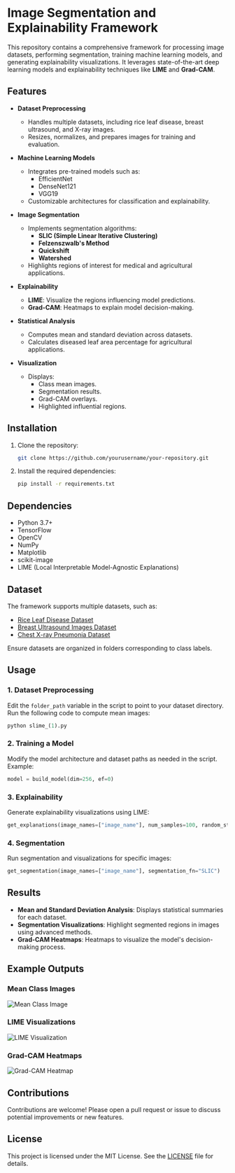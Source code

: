 
# Image Segmentation and Explainability Framework

This repository contains a comprehensive framework for processing image datasets, performing segmentation, training machine learning models, and generating explainability visualizations. It leverages state-of-the-art deep learning models and explainability techniques like **LIME** and **Grad-CAM**.

## Features

- **Dataset Preprocessing**
  - Handles multiple datasets, including rice leaf disease, breast ultrasound, and X-ray images.
  - Resizes, normalizes, and prepares images for training and evaluation.

- **Machine Learning Models**
  - Integrates pre-trained models such as:
    - EfficientNet
    - DenseNet121
    - VGG19
  - Customizable architectures for classification and explainability.

- **Image Segmentation**
  - Implements segmentation algorithms:
    - **SLIC (Simple Linear Iterative Clustering)**
    - **Felzenszwalb's Method**
    - **Quickshift**
    - **Watershed**
  - Highlights regions of interest for medical and agricultural applications.

- **Explainability**
  - **LIME**: Visualize the regions influencing model predictions.
  - **Grad-CAM**: Heatmaps to explain model decision-making.

- **Statistical Analysis**
  - Computes mean and standard deviation across datasets.
  - Calculates diseased leaf area percentage for agricultural applications.

- **Visualization**
  - Displays:
    - Class mean images.
    - Segmentation results.
    - Grad-CAM overlays.
    - Highlighted influential regions.

## Installation

1. Clone the repository:
   ```bash
   git clone https://github.com/yourusername/your-repository.git
   ```
2. Install the required dependencies:
   ```bash
   pip install -r requirements.txt
   ```

## Dependencies

- Python 3.7+
- TensorFlow
- OpenCV
- NumPy
- Matplotlib
- scikit-image
- LIME (Local Interpretable Model-Agnostic Explanations)

## Dataset

The framework supports multiple datasets, such as:
- [Rice Leaf Disease Dataset](https://example.com/dataset)
- [Breast Ultrasound Images Dataset](https://example.com/dataset)
- [Chest X-ray Pneumonia Dataset](https://example.com/dataset)

Ensure datasets are organized in folders corresponding to class labels.

## Usage

### 1. Dataset Preprocessing
Edit the `folder_path` variable in the script to point to your dataset directory. Run the following code to compute mean images:
```python
python slime_(1).py
```

### 2. Training a Model
Modify the model architecture and dataset paths as needed in the script. Example:
```python
model = build_model(dim=256, ef=0)
```

### 3. Explainability
Generate explainability visualizations using LIME:
```python
get_explanations(image_names=["image_name"], num_samples=100, random_state=0)
```

### 4. Segmentation
Run segmentation and visualizations for specific images:
```python
get_segmentation(image_names=["image_name"], segmentation_fn="SLIC")
```

## Results

- **Mean and Standard Deviation Analysis**:
  Displays statistical summaries for each dataset.
- **Segmentation Visualizations**:
  Highlight segmented regions in images using advanced methods.
- **Grad-CAM Heatmaps**:
  Heatmaps to visualize the model's decision-making process.

## Example Outputs

### Mean Class Images
![Mean Class Image](examples/mean_class_image.png)

### LIME Visualizations
![LIME Visualization](examples/lime_visualization.png)

### Grad-CAM Heatmaps
![Grad-CAM Heatmap](examples/grad_cam_heatmap.png)

## Contributions

Contributions are welcome! Please open a pull request or issue to discuss potential improvements or new features.

## License

This project is licensed under the MIT License. See the [LICENSE](LICENSE) file for details.
